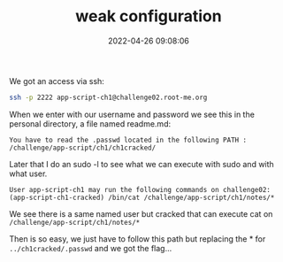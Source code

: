 ﻿---
title: weak configuration
layout: post 
date: 2022-04-26 09:08:06
permalink: /:categories/:title
categories: writeups root-me.scripting
---

We got an access via ssh:

```bash
ssh -p 2222 app-script-ch1@challenge02.root-me.org
```

When we enter with our username and password we see this in the personal directory, a file named readme.md:

`You have to read the .passwd located in the following PATH : /challenge/app-script/ch1/ch1cracked/`

Later that I do an sudo -l to see what we can execute with sudo and with what user.

`User app-script-ch1 may run the following commands on challenge02: (app-script-ch1-cracked) /bin/cat /challenge/app-script/ch1/notes/*`

We see there is a same named user but cracked that can execute cat on `/challenge/app-script/ch1/notes/*`

Then is so easy, we just have to follow this path but replacing the * for `../ch1cracked/.passwd` and we got the flag...


